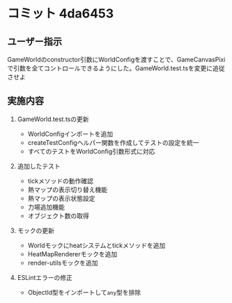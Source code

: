 # コミット 4da6453

## ユーザー指示

GameWorldのconstructor引数にWorldConfigを渡すことで、GameCanvasPixiで引数を全てコントロールできるようにした。GameWorld.test.tsを変更に追従させよ

## 実施内容

1. GameWorld.test.tsの更新
   - WorldConfigインポートを追加
   - createTestConfigヘルパー関数を作成してテストの設定を統一
   - すべてのテストをWorldConfig引数形式に対応

2. 追加したテスト
   - tickメソッドの動作確認
   - 熱マップの表示切り替え機能
   - 熱マップの表示状態設定
   - 力場追加機能
   - オブジェクト数の取得

3. モックの更新
   - Worldモックにheatシステムとtickメソッドを追加
   - HeatMapRendererモックを追加
   - render-utilsモックを追加

4. ESLintエラーの修正
   - ObjectId型をインポートして`any`型を排除